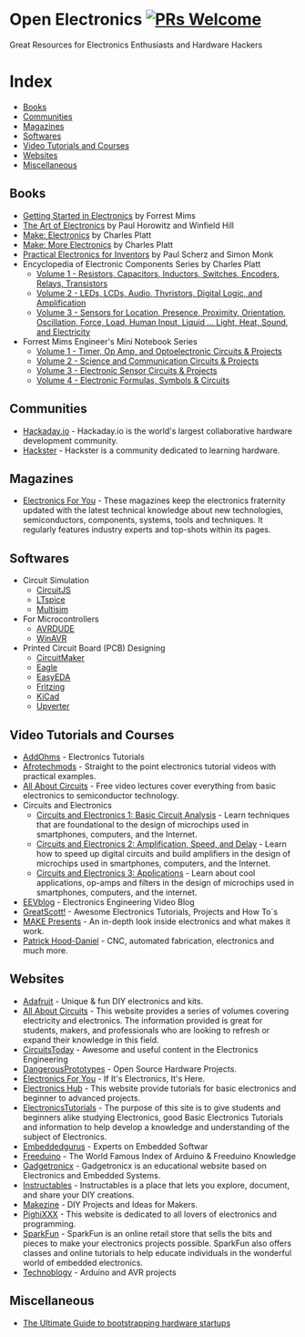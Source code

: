 # Open Electronics [![PRs Welcome](https://img.shields.io/badge/PRs-welcome-brightgreen.svg)](http://makeapullrequest.com)

Great Resources for Electronics Enthusiasts and Hardware Hackers

# Index

- [Books](#books)
- [Communities](#communities)
- [Magazines](#magazines)
- [Softwares](#softwares)
- [Video Tutorials and Courses](#video-tutorials-and-courses)
- [Websites](#websites)
- [Miscellaneous](#miscellaneous)


## Books

- [Getting Started in Electronics](https://www.amazon.com/Getting-Started-Electronics-Forrest-Mims/dp/B001QTFKK4) by Forrest Mims
- [The Art of Electronics](https://www.amazon.com/Art-Electronics-Paul-Horowitz/dp/0521809266) by Paul Horowitz and Winfield Hill
- [Make: Electronics](https://www.amazon.com/Make-Electronics-Discovery-Charles-Platt/dp/0596153740) by Charles Platt
- [Make: More Electronics](https://www.amazon.com/Make-Electronics-Journey-Amplifiers-Randomicity/dp/1449344046) by Charles Platt
- [Practical Electronics for Inventors](https://www.amazon.com/Practical-Electronics-Inventors-Fourth-Scherz/dp/1259587541) by Paul Scherz and Simon Monk 
- Encyclopedia of Electronic Components Series by Charles Platt
  - [Volume 1 - Resistors, Capacitors, Inductors, Switches, Encoders, Relays, Transistors](https://www.amazon.com/Encyclopedia-Electronic-Components-Capacitors-Transistors/dp/1449333893)
  - [Volume 2 - LEDs, LCDs, Audio, Thyristors, Digital Logic, and Amplification](https://www.amazon.com/Encyclopedia-Electronic-Components-Thyristors-Amplification/dp/1449334180)
  - [Volume 3 - Sensors for Location, Presence, Proximity, Orientation, Oscillation, Force, Load, Human Input, Liquid ... Light, Heat, Sound, and Electricity](https://www.amazon.com/Encyclopedia-Electronic-Components-Orientation-Oscillation/dp/1449334318)
- Forrest Mims Engineer's Mini Notebook Series
  - [Volume 1 - Timer, Op Amp, and Optoelectronic Circuits & Projects](https://www.amazon.com/Timer-Amp-Optoelectronic-Circuits-Projects/dp/0945053290)
  - [Volume 2 - Science and Communication Circuits & Projects](https://www.amazon.com/Science-Communication-Circuits-Projects-Forrest/dp/0945053320)
  - [Volume 3 - Electronic Sensor Circuits & Projects](https://www.amazon.com/Electronic-Circuits-Projects-Engineers-Notebook/dp/0945053312)
  - [Volume 4 - Electronic Formulas, Symbols & Circuits](https://www.amazon.com/Electronic-Formulas-Symbols-Circuits-Forrest/dp/0945053304)

## Communities

- [Hackaday.io](https://hackaday.io) - Hackaday.io is the world's largest collaborative hardware development community.
- [Hackster](https://www.hackster.io) - Hackster is a community dedicated to learning hardware.

## Magazines

- [Electronics For You](https://www.magzter.com/IN/EFY-Enterprises-Pvt-Ltd/Electronics-For-You/Technology/) -  These magazines keep the electronics fraternity updated with the latest technical knowledge about new technologies, semiconductors, components, systems, tools and techniques. It regularly features industry experts and top-shots within its pages.

## Softwares

- Circuit Simulation
  - [CircuitJS](http://www.falstad.com/circuit/)
  - [LTspice](http://www.linear.com/designtools/software/#LTspice)
  - [Multisim](http://www.ni.com/multisim/try/)
- For Microcontrollers
  - [AVRDUDE](http://www.nongnu.org/avrdude/)
  - [WinAVR](http://winavr.sourceforge.net/)
- Printed Circuit Board (PCB) Designing
  - [CircuitMaker](https://circuitmaker.com)
  - [Eagle](http://www.autodesk.com/products/eagle/overview)
  - [EasyEDA](https://easyeda.com/)
  - [Fritzing](http://fritzing.org/home/)
  - [KiCad](http://kicad-pcb.org/)
  - [Upverter](https://upverter.com/)

## Video Tutorials and Courses

- [AddOhms](https://www.youtube.com/user/AddOhms) - Electronics Tutorials
- [Afrotechmods](https://www.youtube.com/user/Afrotechmods) - Straight to the point electronics tutorial videos with practical examples.
- [All About Circuits](http://www.allaboutcircuits.com/video-lectures/) - Free video lectures cover everything from basic electronics to semiconductor technology.
- Circuits and Electronics
  - [Circuits and Electronics 1: Basic Circuit Analysis](https://www.edx.org/course/circuits-electronics-1-basic-circuit-mitx-6-002-1x-0) - Learn techniques that are foundational to the design of microchips used in smartphones, computers, and the Internet.
  - [Circuits and Electronics 2: Amplification, Speed, and Delay](https://www.edx.org/course/circuits-electronics-2-amplification-mitx-6-002-2x-0) - Learn how to speed up digital circuits and build amplifiers in the design of microchips used in smartphones, computers, and the Internet.
  - [Circuits and Electronics 3: Applications](https://www.edx.org/course/circuits-electronics-3-applications-mitx-6-002-3x-0) - Learn about cool applications, op-amps and filters in the design of microchips used in smartphones, computers, and the internet.
- [EEVblog](https://www.youtube.com/user/EEVblog) - Electronics Engineering Video Blog
- [GreatScott!](https://www.youtube.com/user/greatscottlab) - Awesome Electronics Tutorials, Projects and How To´s
- [MAKE Presents](https://www.youtube.com/playlist?list=PL970BF3F6D77B12E8) - An in-depth look inside electronics and what makes it work.
- [Patrick Hood-Daniel](https://www.youtube.com/user/anajonesr) - CNC, automated fabrication, electronics and much more.

## Websites

- [Adafruit](https://learn.adafruit.com/) - Unique & fun DIY electronics and kits.
- [All About Circuits](http://www.allaboutcircuits.com/textbook/) - This website provides a series of volumes covering electricity and electronics. The information provided is great for students, makers, and professionals who are looking to refresh or expand their knowledge in this field.
- [CircuitsToday](http://www.circuitstoday.com/) - Awesome and useful content in the Electronics Engineering
- [DangerousPrototypes](http://dangerousprototypes.com/blog/) - Open Source Hardware Projects.
- [Electronics For You](http://electronicsforu.com/) - If It's Electronics, It's Here.
- [Electronics Hub](http://www.electronicshub.org/) - This website provide tutorials for basic electronics and beginner to advanced projects.
- [ElectronicsTutorials](http://www.electronics-tutorials.ws/) - The purpose of this site is to give students and beginners alike studying Electronics, good Basic Electronics Tutorials and information to help develop a knowledge and understanding of the subject of Electronics.
- [Embeddedgurus](http://embeddedgurus.com/) - Experts on Embedded Softwar
- [Freeduino](http://www.freeduino.org/) - The World Famous Index of Arduino & Freeduino Knowledge
- [Gadgetronicx](http://www.gadgetronicx.com) - Gadgetronicx is an educational website based on Electronics and Embedded Systems.
- [Instructables](http://www.instructables.com/tag/type-id/category-technology/) - Instructables is a place that lets you explore, document, and share your DIY creations.
- [Makezine](http://makezine.com/) - DIY Projects and Ideas for Makers.
- [PighiXXX](http://www.pighixxx.com/test/) - This website is dedicated to all lovers of electronics and programming.
- [SparkFun](https://learn.sparkfun.com/) - SparkFun is an online retail store that sells the bits and pieces to make your electronics projects possible. SparkFun also offers classes and online tutorials to help educate individuals in the wonderful world of embedded electronics.
- [Technoblogy](http://www.technoblogy.com/) - Arduino and AVR projects

## Miscellaneous
 - [The Ultimate Guide to bootstrapping hardware startups](http://www.wylinka.org.br/deep/wp-content/uploads/2015/07/The-Ultimate-Guide-To-Bootstrapping-A-Hardware-Startup.pdf)
